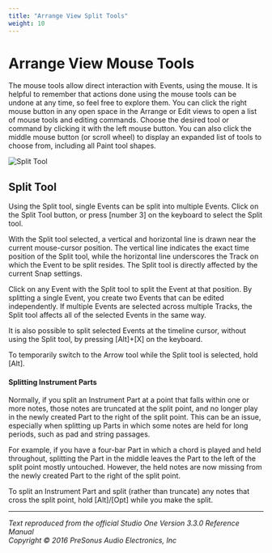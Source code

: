 ```yaml
---
title: "Arrange View Split Tools"
weight: 10
---
```


# Arrange View Mouse Tools

The mouse tools allow direct interaction with Events, using the mouse. It is helpful to remember that actions done using the mouse tools can be undone at any time, so feel free to explore them. You can click the right mouse button in any open space in the Arrange or Edit views to open a list of mouse tools and editing commands. Choose the desired tool or command by clicking it with the left mouse button. You can also click the middle mouse button (or scroll wheel) to display an expanded list of tools to choose from, including all Paint tool shapes.

![Split Tool](/Images/studio-one-arrange-view-split-tool.jpeg)

## Split Tool

Using the Split tool, single Events can be split into multiple Events. Click on the Split Tool button, or press [number 3] on the keyboard to select the Split tool.

With the Split tool selected, a vertical and horizontal line is drawn near the current mouse-cursor position. The vertical line indicates the exact time position of the Split tool, while the horizontal line underscores the Track on which the Event to be split resides. The Split tool is directly affected by the current Snap settings.

Click on any Event with the Split tool to split the Event at that position. By splitting a single Event, you create two Events that can be edited independently. If multiple Events are selected across multiple Tracks, the Split tool affects all of the selected Events in the same way.

It is also possible to split selected Events at the timeline cursor, without using the Split tool, by pressing [Alt]+[X] on the keyboard.

To temporarily switch to the Arrow tool while the Split tool is selected, hold [Alt].

#### Splitting Instrument Parts

Normally, if you split an Instrument Part at a point that falls within one or more notes, those notes are truncated at the split point, and no longer play in the newly created Part to the right of the split point. This can be an issue, especially when splitting up Parts in which some notes are held for long periods, such as pad and string passages.

For example, if you have a four-bar Part in which a chord is played and held throughout, splitting the Part in the middle leaves the Part to the left of the split point mostly untouched. However, the held notes are now missing from the newly created Part to the right of the split point.

To split an Instrument Part and split (rather than truncate) any notes that cross the split point, hold [Alt]/[Opt] while you make the split.

---

_Text reproduced from the official Studio One Version 3.3.0 Reference Manual_  
_Copyright © 2016 PreSonus Audio Electronics, Inc_

